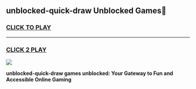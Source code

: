 
## unblocked-quick-draw Unblocked Games👋
<h3>
<a href="https://news.freeplayer.one?title=unblocked-quick-draw&ref=16F">CLICK TO PLAY</a></h3>
<hr>

<h3>
<a href="https://news.freeplayer.one?title=unblocked-quick-draw&ref=16F">CLICK 2 PLAY</a>
  
</h3>

<a href="https://news.freeplayer.one?title=unblocked-quick-draw&ref=16F/"><img src="https://clearcache.store/games.png"></a>


**unblocked-quick-draw games unblocked: Your Gateway to Fun and Accessible Online Gaming**

